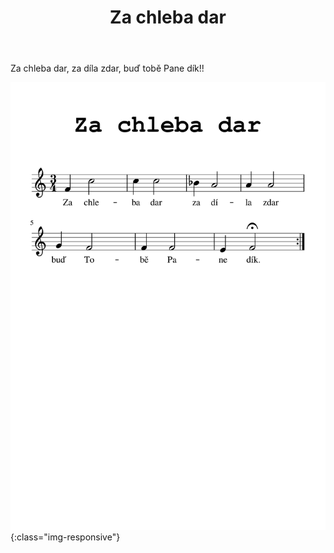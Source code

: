 ﻿---
layout: pisen
title: Za chleba dar
razeni: za chleba dar
---

Za chleba dar, za díla zdar, buď tobě Pane dík!!

![Za chleba dar](za_chleba_dar.png){:class="img-responsive"}

